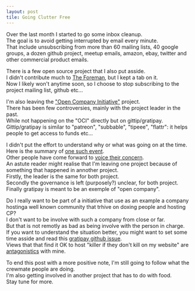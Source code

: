 ```yaml
---
layout: post
tile: Going Clutter Free
---
```


Over the last month I started to go some inbox cleanup.   
The goal is to avoid getting interrupted by email every minute.  
That include unsubscribing from more than 60 mailing lists, 40 google groups, a dozen github project,  meetup emails, amazon, ebay, twitter and other commercial product emails.  

There is a few open source project that I also put asside.  
I didn't contribute much to [The Foreman](http://theforeman.org/), but I kept a tab on it.  
Now I likely won't anytime soon, so I choose to stop subscribing to the project mailing list, github etc...  

I'm also leaving the ["Open Company Initiative"](http://www.opencompany.org/) project.  
There has been few controversies, mainly with the project leader in the past.  
While not happening on the "OCI" directly but on gittip/gratipay.  
Gittip/gratipay is similar to "patreon", "subbable", "tipeee", "flattr": it helps people to get access to funds etc...  

I didn't put the effort to understand why or what was going on at the time.  
Here is the summary of [one such event](http://geekfeminism.wikia.com/wiki/Gittip_crisis).  
Other people have come forward to [voice their concern](https://modelviewculture.com/pieces/on-open-companies-consent-and-safety-among-other-things).  
An astute reader might realise that I'm leaving one project because of something that happened in annother project.  
Firstly, the leader is the same for both project.  
Secondly the governance is left (purposely?) unclear, for both project.  
Finally gratipay is meant to be an exemple of "open company".  

Do I really want to be part of a initiative that use as an example a company hostinga well known community that trhive on doxing people and hosting CP?  
I don't want to be involve with such a company from close or far.  
But that is not remotly as bad as being involve with the person in charge.  
If you want to understand the situation better, you might want to set some time asside and read this [gratipay github issue](https://github.com/gratipay/inside.gratipay.com/issues/118).  
Views that that find it OK to host "killer if they don't kill on my website" are [antagonistics](https://github.com/opencompany/www.opencompany.org/issues/145) with mine.  

To end this post with a more positive note, I'm still going to follow what the crewmate people are doing.  
I'm also getting involved in another project that has to do with food.  
Stay tune for more.  
